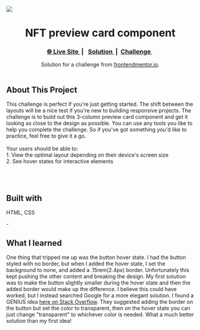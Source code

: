 <img src="https://i.ibb.co/JH2Vckw/Screen-Shot-2022-02-21-at-10-44-58-PM.png"></img>
<h1 align="center">NFT preview card component</h1>

<div align="center">
  <h3>
    <a href="https://waynetasaki.github.io/3columnPreviewCard/">🌐 Live Site </a>  |  
    <a href="https://www.frontendmentor.io/solutions/3column-preview-card-component-WP-ewiTpa"> Solution </a> | 
    <a href="https://www.frontendmentor.io/challenges/3column-preview-card-component-pH92eAR2-"> Challenge </a> 
  </h3>
</div>
<div align="center">
   Solution for a challenge from  <a href="https://www.frontendmentor.io/" target="_blank">frontendmentor.io</a>.
</div>
<br>

## About This Project

<p>This challenge is perfect if you're just getting started. The shift between the layouts will be a nice test if you're new to building responsive projects.
The challenge is to build out this 3-column preview card component and get it looking as close to the design as possible.
You can use any tools you like to help you complete the challenge. So if you've got something you'd like to practice, feel free to give it a go.
<br>
<br>
Your users should be able to:
<br>
1. View the optimal layout depending on their device's screen size
<br>
2. See hover states for interactive elements</p>
<br>
<br>




## Built with

<p>HTML, CSS</p>
- 

## What I learned
One thing that tripped me up was the button hover state. I had the button styled with no border, but when I added the hover state, I set the background to none, and added a .15rem(2.4px) border. Unfortunately this kept pushing the other content and breaking the design. My first solution was to make the button slightly smaller during the hover state and then the added border would make up the difference. I believe this could have worked, but I instead searched Google for a more elegant solution. I found a GENIUS idea <a href="https://stackoverflow.com/questions/18887058/css-hover-creating-border-but-pushing-content"> here on Stack Overflow</a>. They suggested adding the border on the button but set the color to transparent, then on the hover state you can just change "transparent" to whichever color is needed. What a much better solution than my first idea!
